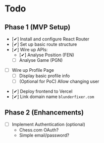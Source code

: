 # Todo

## Phase 1 (MVP Setup)

- [✔] Install and configure React Router
- [✔] Set up basic route structure
- [✔] Wire up APIs:
  - [✔] Analyse Position (FEN)
  - [ ] Analyse Game (PGN)
- [ ] Wire up Profile Page
  - [ ] Display basic profile info
  - [ ] (Optional for PoC) Allow changing user
- [✔] Deploy frontend to Vercel
- [✔] Link domain name `blunderfixer.com`

## Phase 2 (Enhancements)

- [ ] Implement Authentication (optional)
  - Chess.com OAuth? 
  - Simple email/password?
